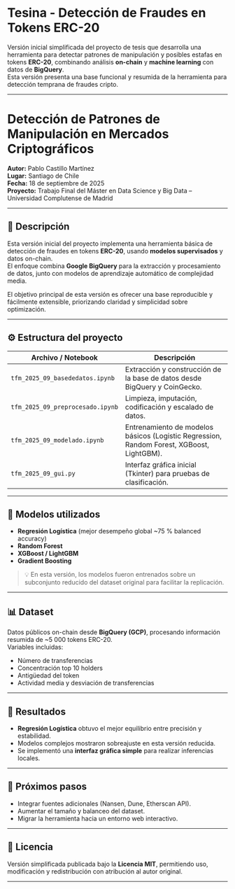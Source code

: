 # Tesina - Detección de Fraudes en Tokens ERC-20

Versión inicial simplificada del proyecto de tesis que desarrolla una herramienta para detectar patrones de manipulación y posibles estafas en tokens **ERC-20**, combinando análisis **on-chain** y **machine learning** con datos de **BigQuery**.  
Esta versión presenta una base funcional y resumida de la herramienta para detección temprana de fraudes cripto.

---

# Detección de Patrones de Manipulación en Mercados Criptográficos

**Autor:** Pablo Castillo Martínez  
**Lugar:** Santiago de Chile  
**Fecha:** 18 de septiembre de 2025  
**Proyecto:** Trabajo Final del Máster en Data Science y Big Data – Universidad Complutense de Madrid  

---

## 🧠 Descripción
Esta versión inicial del proyecto implementa una herramienta básica de detección de fraudes en tokens **ERC-20**, usando **modelos supervisados** y datos on-chain.  
El enfoque combina **Google BigQuery** para la extracción y procesamiento de datos, junto con modelos de aprendizaje automático de complejidad media.

El objetivo principal de esta versión es ofrecer una base reproducible y fácilmente extensible, priorizando claridad y simplicidad sobre optimización.

---

## ⚙️ Estructura del proyecto

| Archivo / Notebook | Descripción |
|--------------------|-------------|
| `tfm_2025_09_basededatos.ipynb` | Extracción y construcción de la base de datos desde BigQuery y CoinGecko. |
| `tfm_2025_09_preprocesado.ipynb` | Limpieza, imputación, codificación y escalado de datos. |
| `tfm_2025_09_modelado.ipynb` | Entrenamiento de modelos básicos (Logistic Regression, Random Forest, XGBoost, LightGBM). |
| `tfm_2025_09_gui.py` | Interfaz gráfica inicial (Tkinter) para pruebas de clasificación. |

---

## 🧩 Modelos utilizados
- **Regresión Logística** (mejor desempeño global ~75 % balanced accuracy)  
- **Random Forest**  
- **XGBoost / LightGBM**  
- **Gradient Boosting**

> 💡 En esta versión, los modelos fueron entrenados sobre un subconjunto reducido del dataset original para facilitar la replicación.

---

## 📊 Dataset
Datos públicos on-chain desde **BigQuery (GCP)**, procesando información resumida de ~5 000 tokens ERC-20.  
Variables incluidas:
- Número de transferencias  
- Concentración top 10 holders  
- Antigüedad del token  
- Actividad media y desviación de transferencias  

---

## 🚀 Resultados
- **Regresión Logística** obtuvo el mejor equilibrio entre precisión y estabilidad.  
- Modelos complejos mostraron sobreajuste en esta versión reducida.  
- Se implementó una **interfaz gráfica simple** para realizar inferencias locales.

---

## 🔮 Próximos pasos
- Integrar fuentes adicionales (Nansen, Dune, Etherscan API).  
- Aumentar el tamaño y balanceo del dataset.  
- Migrar la herramienta hacia un entorno web interactivo.  

---

## 📄 Licencia
Versión simplificada publicada bajo la **Licencia MIT**, permitiendo uso, modificación y redistribución con atribución al autor original.

---
